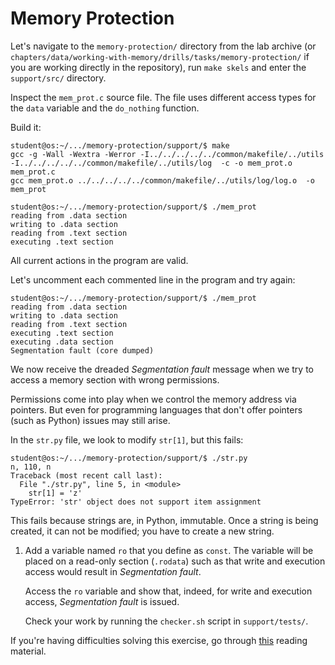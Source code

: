 # Memory Protection

Let's navigate to the `memory-protection/` directory from the lab archive (or `chapters/data/working-with-memory/drills/tasks/memory-protection/` if you are working directly in the repository), run `make skels` and enter the `support/src/` directory.

Inspect the `mem_prot.c` source file.
The file uses different access types for the `data` variable and the `do_nothing` function.

Build it:

```console
student@os:~/.../memory-protection/support/$ make
gcc -g -Wall -Wextra -Werror -I../../../../../common/makefile/../utils -I../../../../../common/makefile/../utils/log  -c -o mem_prot.o mem_prot.c
gcc mem_prot.o ../../../../../common/makefile/../utils/log/log.o  -o mem_prot

student@os:~/.../memory-protection/support/$ ./mem_prot
reading from .data section
writing to .data section
reading from .text section
executing .text section
```

All current actions in the program are valid.

Let's uncomment each commented line in the program and try again:

```console
student@os:~/.../memory-protection/support/$ ./mem_prot
reading from .data section
writing to .data section
reading from .text section
executing .text section
executing .data section
Segmentation fault (core dumped)
```

We now receive the dreaded _Segmentation fault_ message when we try to access a memory section with wrong permissions.

Permissions come into play when we control the memory address via pointers.
But even for programming languages that don't offer pointers (such as Python) issues may still arise.

In the `str.py` file, we look to modify `str[1]`, but this fails:

```console
student@os:~/.../memory-protection/support/$ ./str.py
n, 110, n
Traceback (most recent call last):
  File "./str.py", line 5, in <module>
    str[1] = 'z'
TypeError: 'str' object does not support item assignment
```

This fails because strings are, in Python, immutable.
Once a string is being created, it can not be modified;
you have to create a new string.

1. Add a variable named `ro` that you define as `const`.
   The variable will be placed on a read-only section (`.rodata`) such as that write and execution access would result in _Segmentation fault_.

   Access the `ro` variable and show that, indeed, for write and execution access, _Segmentation fault_ is issued.

   Check your work by running the `checker.sh` script in `support/tests/`.

If you're having difficulties solving this exercise, go through [this](../../../reading/working-with-memory.md) reading material.
